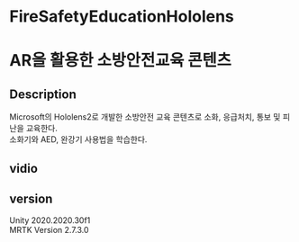 # FireSafetyEducationHololens
# AR을 활용한 소방안전교육 콘텐츠

## Description  
Microsoft의 Hololens2로 개발한 소방안전 교육 콘텐츠로 소화, 응급처치, 통보 및 피난을 교육한다.  
소화기와 AED, 완강기 사용법을 학습한다.  


## vidio


## version
Unity 2020.2020.30f1  
MRTK Version 2.7.3.0  
